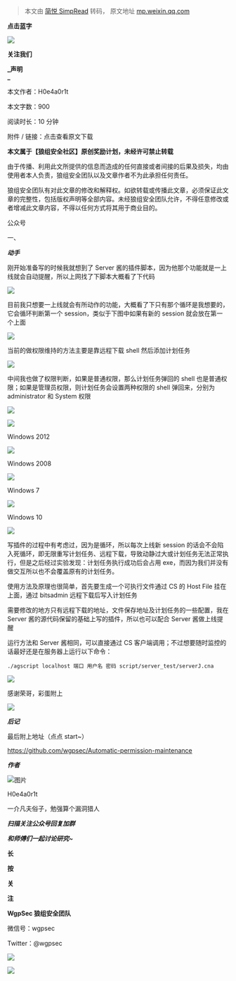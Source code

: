 > 本文由 [简悦 SimpRead](http://ksria.com/simpread/) 转码， 原文地址 [mp.weixin.qq.com](https://mp.weixin.qq.com/s/GTldV9PG26i9Vdv51FOfwg)

**点击蓝字**

![](https://mmbiz.qpic.cn/mmbiz_gif/4LicHRMXdTzCN26evrT4RsqTLtXuGbdV9oQBNHYEQk7MPDOkic6ARSZ7bt0ysicTvWBjg4MbSDfb28fn5PaiaqUSng/640?wx_fmt=gif)

**关注我们**

  

**_声明  
_**

本文作者：H0e4a0r1t

本文字数：900

阅读时长：10 分钟

附件 / 链接：点击查看原文下载

**本文属于【狼组安全社区】原创奖励计划，未经许可禁止转载**

  

由于传播、利用此文所提供的信息而造成的任何直接或者间接的后果及损失，均由使用者本人负责，狼组安全团队以及文章作者不为此承担任何责任。

狼组安全团队有对此文章的修改和解释权。如欲转载或传播此文章，必须保证此文章的完整性，包括版权声明等全部内容。未经狼组安全团队允许，不得任意修改或者增减此文章内容，不得以任何方式将其用于商业目的。

公众号

一、

**_动手_**

刚开始准备写的时候我就想到了 Server 酱的插件脚本，因为他那个功能就是一上线就会自动提醒，所以上网找了下脚本大概看了下代码

![](https://mmbiz.qpic.cn/mmbiz_png/FEAYq454okZbfNzbDKKdgHLSwyThJLjp0d36rsTHgM40Ikhvn0rbuklGKIEXAkEQ9kkTibDibUkJml6zJF6Wl70w/640?wx_fmt=png)

目前我只想要一上线就会有所动作的功能，大概看了下只有那个循环是我想要的，它会循环判断第一个 session，类似于下图中如果有新的 session 就会放在第一个上面

![](https://mmbiz.qpic.cn/mmbiz_png/FEAYq454okZbfNzbDKKdgHLSwyThJLjpgHQhQzEFccBh0vJaP4afhkvPnvKKCpnxbvY4HTTcS9bmDN8j6CL22A/640?wx_fmt=png)

当前的做权限维持的方法主要是靠远程下载 shell 然后添加计划任务

![](https://mmbiz.qpic.cn/mmbiz_png/FEAYq454okZbfNzbDKKdgHLSwyThJLjpxibeAmaSFzbe7ChDElzibnrQtw6m6fVwwsODUGwa8TCia5O3u3Wwaokew/640?wx_fmt=png)

中间我也做了权限判断，如果是普通权限，那么计划任务弹回的 shell 也是普通权限；如果是管理员权限，则计划任务会设置两种权限的 shell 弹回来，分别为 administrator 和 System 权限

![](https://mmbiz.qpic.cn/mmbiz_png/FEAYq454okZbfNzbDKKdgHLSwyThJLjpG9Wt48rCrFFCP1DVLc54MwGpUJ5TXYBzhmABx3RoRR0iaKRDzrTLIOw/640?wx_fmt=png)

![](https://mmbiz.qpic.cn/mmbiz_png/FEAYq454okZbfNzbDKKdgHLSwyThJLjpqHdvrFnSnQ7CcfcMVd39RL5v3QlpTAJYPbAhhicfY77qF4HuJoQ6MlA/640?wx_fmt=png)

Windows 2012  

![](https://mmbiz.qpic.cn/mmbiz_png/FEAYq454okZbfNzbDKKdgHLSwyThJLjpkcvL2eSWicvZWOb3oAo8Nia7HJ2fWh8PVeOO4O35C0w0HpanbyYKl0yw/640?wx_fmt=png)

Windows 2008  

![](https://mmbiz.qpic.cn/mmbiz_png/FEAYq454okZbfNzbDKKdgHLSwyThJLjpoFH0NKQorRwOPdI5ucnhQ0dIUMJVwRGHzpiaFYnuxPr4OHCmxribEwaA/640?wx_fmt=png)  

Windows 7  

![](https://mmbiz.qpic.cn/mmbiz_png/FEAYq454okZbfNzbDKKdgHLSwyThJLjpwCT8l0J0OlWHlKaOJojHgDicSkYwvIhJg4l5pES8fRg72bSAicdk1CxQ/640?wx_fmt=png)

Windows 10  

![](https://mmbiz.qpic.cn/mmbiz_png/FEAYq454okZbfNzbDKKdgHLSwyThJLjpdgdzqJgR2UfcCyWbFKl185NFlAJobHOFXR55RSFvpaIfYnRnKxyzcQ/640?wx_fmt=png)

写插件的过程中有考虑过，因为是循环，所以每次上线新 session 的话会不会陷入死循环，即无限重写计划任务、远程下载，导致动静过大或计划任务无法正常执行，但是之后经过实验发现：计划任务执行成功后会占用 exe，而因为我们并没有做交互所以也不会覆盖原有的计划任务。

使用方法及原理也很简单，首先要生成一个可执行文件通过 CS 的 Host File 挂在上面，通过 bitsadmin 远程下载后写入计划任务

需要修改的地方只有远程下载的地址，文件保存地址及计划任务的一些配置，我在 Server 酱的源代码保留的基础上写的插件，所以也可以配合 Server 酱做上线提醒  

运行方法和 Server 酱相同，可以直接通过 CS 客户端调用；不过想要随时监控的话最好还是在服务器上运行以下命令：

```
./agscript localhost 端口 用户名 密码 script/server_test/serverJ.cna

```

![](https://mmbiz.qpic.cn/mmbiz_png/FEAYq454okZbfNzbDKKdgHLSwyThJLjp6gtqJ2p135oic0QxBtxug4vdZhj08rDOrfOE6HVLKH3CCad1qKIogGw/640?wx_fmt=png)

感谢荣哥，彩蛋附上  

![](https://mmbiz.qpic.cn/mmbiz_jpg/FEAYq454okZbfNzbDKKdgHLSwyThJLjpqsEEN4WrcAQD9hg0WDFK9J6fV3SJGEHxhoMUFQ04FXcQG0hP3V99xQ/640?wx_fmt=jpeg)

  

**_后记_**

  

最后附上地址（点点 start~）  

https://github.com/wgpsec/Automatic-permission-maintenance

  

**_作者_**

  

![图片](https://mmbiz.qpic.cn/mmbiz_jpg/4LicHRMXdTzDpicQ7hgKj2aFEtqw8Rebiab6BSSRiaQQuI4VpHL7SfmUuF9YX14nicL6JpPptrm0dEFa8uFfdyaaRJA/640?wx_fmt=jpeg)

H0e4a0r1t

一介凡夫俗子，勉强算个漏洞猎人

  

**_扫描关注公众号回复加群_**

**_和师傅们一起讨论研究~_**

  

**长**

**按**

**关**

**注**

**WgpSec 狼组安全团队**

微信号：wgpsec

Twitter：@wgpsec

![](https://mmbiz.qpic.cn/mmbiz_jpg/4LicHRMXdTzBhAsD8IU7jiccdSHt39PeyFafMeibktnt9icyS2D2fQrTSS7wdMicbrVlkqfmic6z6cCTlZVRyDicLTrqg/640?wx_fmt=jpeg)

![](https://mmbiz.qpic.cn/mmbiz_gif/gdsKIbdQtWAicUIic1QVWzsMLB46NuRg1fbH0q4M7iam8o1oibXgDBNCpwDAmS3ibvRpRIVhHEJRmiaPS5KvACNB5WgQ/640?wx_fmt=gif)